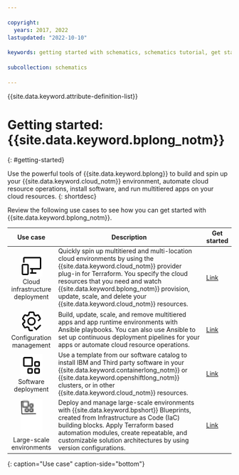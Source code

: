 ```yaml
---

copyright:
  years: 2017, 2022
lastupdated: "2022-10-10"

keywords: getting started with schematics, schematics tutorial, get started with terraform

subcollection: schematics

---
```


{{site.data.keyword.attribute-definition-list}}

# Getting started: {{site.data.keyword.bplong_notm}}
{: #getting-started}

Use the powerful tools of {{site.data.keyword.bplong}} to build and spin up your {{site.data.keyword.cloud_notm}} environment, automate cloud resource operations, install software, and run multitiered apps on your cloud resources. 
{: shortdesc}

Review the following use cases to see how you can get started with {{site.data.keyword.bplong_notm}}. 

| Use case | Description | Get started |
| :-------: |-----------| --------| 
| <img src="images/devices.svg" alt="Cloud infrastructure deployment" width="50" style="width: 50px; border-style: none"/> </br> Cloud infrastructure deployment | Quickly spin up multitiered and multi-location cloud environments by using the {{site.data.keyword.cloud_notm}} provider plug-in for Terraform. You specify the cloud resources that you need and watch {{site.data.keyword.bplong_notm}} provision, update, scale, and delete your {{site.data.keyword.cloud_notm}} resources. | [Link](/docs/schematics?topic=schematics-get-started-terraform) |
| <img src="images/settings--check.svg" alt="Configuration management" width="50" style="width: 50px; border-style: none"/> </br>Configuration management | Build, update, scale, and remove multitiered apps and app runtime environments with Ansible playbooks. You can also use Ansible to set up continuous deployment pipelines for your apps or automate cloud resource operations. | [Link](/docs/schematics?topic=schematics-getting-started-ansible) | 
| <img src="images/application.svg" alt="Software deployment" width="50" style="width: 50px; border-style: none"/> </br>Software deployment| Use a template from our software catalog to install IBM and Third party software in your {{site.data.keyword.containerlong_notm}} or {{site.data.keyword.openshiftlong_notm}} clusters, or in other {{site.data.keyword.cloud_notm}} resources. | [Link](/docs/schematics?topic=schematics-get-started-software)|
| <img src="images/bp-gettingstarted32.svg" alt="Large-scale environments" width="50" style="width: 50px; border-style: none"/> </br>Large-scale environments| Deploy and manage large-scale environments with {{site.data.keyword.bpshort}} Blueprints, created from Infrastructure as Code (IaC) building blocks. Apply Terraform based automation modules, create repeatable, and customizable solution architectures by using version configurations. | [Link](/docs/schematics?topic=schematics-get-started-blueprints)|
{: caption="Use case" caption-side="bottom"}

